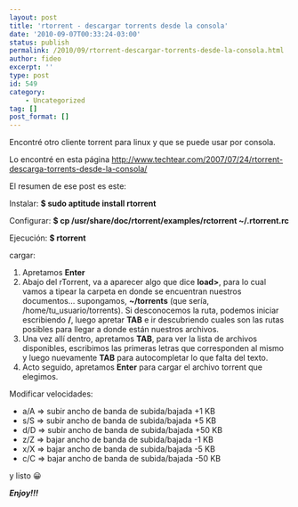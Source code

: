 ```yaml
---
layout: post
title: 'rtorrent - descargar torrents desde la consola'
date: '2010-09-07T00:33:24-03:00'
status: publish
permalink: /2010/09/rtorrent-descargar-torrents-desde-la-consola.html
author: fideo
excerpt: ''
type: post
id: 549
category:
    - Uncategorized
tag: []
post_format: []
---
```

Encontré otro cliente torrent para linux y que se puede usar por consola.

Lo encontré en esta página <http://www.techtear.com/2007/07/24/rtorrent-descarga-torrents-desde-la-consola/>

El resumen de ese post es este:

Instalar: **$ sudo aptitude install rtorrent**

Configurar: **$ cp /usr/share/doc/rtorrent/examples/rctorrent ~/.rtorrent.rc**

Ejecución: **$ rtorrent**

cargar:

1. Apretamos **Enter**
2. Abajo del rTorrent, va a aparecer algo que dice **load&gt;**, para lo cual vamos a tipear la carpeta en donde se encuentran nuestros documentos… supongamos, **~/torrents** (que sería, /home/tu\_usuario/torrents). Si desconocemos la ruta, podemos iniciar escribiendo **/**, luego apretar **TAB** e ir descubriendo cuales son las rutas posibles para llegar a donde están nuestros archivos.
3. Una vez allí dentro, apretamos **TAB**, para ver la lista de archivos disponibles, escribimos las primeras letras que corresponden al mismo y luego nuevamente **TAB** para autocompletar lo que falta del texto.
4. Acto seguido, apretamos **Enter** para cargar el archivo torrent que elegimos.

Modificar velocidades:

- a/A =&gt; subir ancho de banda de subida/bajada +1 KB
- s/S =&gt; subir ancho de banda de subida/bajada +5 KB
- d/D =&gt; subir ancho de banda de subida/bajada +50 KB
- z/Z =&gt; bajar ancho de banda de subida/bajada -1 KB
- x/X =&gt; bajar ancho de banda de subida/bajada -5 KB
- c/C =&gt; bajar ancho de banda de subida/bajada -50 KB

y listo 😀

***Enjoy!!!***
